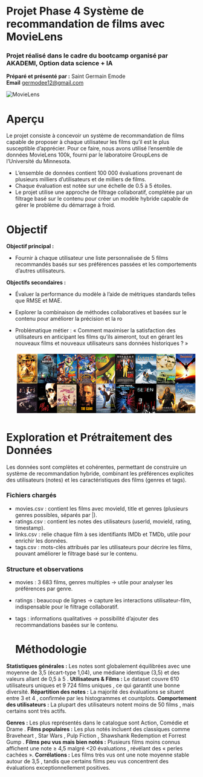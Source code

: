 # Projet Phase 4 Système de recommandation de films avec MovieLens
### Projet réalisé dans le cadre du bootcamp organisé par AKADEMI, Option data science + IA
**Préparé et présenté par :** Saint Germain Emode </br>
**Email** germodee12@gmail.com

![MovieLens](https://github.com/Germode/Projet-Phase-4-Systeme-de-recommandation-de-films-avec-MovieLens/blob/main/Images/Moovies.png)

# Aperçu
Le projet consiste à concevoir un système de recommandation de films capable de proposer à chaque utilisateur les films qu’il est le plus susceptible d’apprécier. Pour ce faire, nous avons utilisé l’ensemble de données MovieLens 100k, fourni par le laboratoire GroupLens de l’Université du Minnesota.
- L’ensemble de données contient 100 000 évaluations provenant de plusieurs milliers d’utilisateurs et de milliers de films.
- Chaque évaluation est notée sur une échelle de 0.5 à 5 étoiles.
- Le projet utilise une approche de filtrage collaboratif, complétée par un filtrage basé sur le contenu pour créer un modèle hybride capable de gérer le problème du démarrage à froid.

# Objectif
**Objectif principal :**
- Fournir à chaque utilisateur une liste personnalisée de 5 films recommandés basés sur ses préférences passées et les comportements d’autres utilisateurs.

**Objectifs secondaires :**
- Évaluer la performance du modèle à l’aide de métriques standards telles que RMSE et MAE.
- Explorer la combinaison de méthodes collaboratives et basées sur le contenu pour améliorer la précision et la ro
- Problématique métier : « Comment maximiser la satisfaction des utilisateurs en anticipant les films qu’ils aimeront, tout en gérant les nouveaux films et nouveaux utilisateurs sans données historiques ? »

  ![MovieLens](https://github.com/Germode/Projet-Phase-4-Systeme-de-recommandation-de-films-avec-MovieLens/blob/main/Images/Examples-of-movies-from-different-genres-MovieLens-dataset.png)

 # Exploration et Prétraitement des Données
Les données sont complètes et cohérentes, permettant de construire un système de recommandation hybride, combinant les préférences explicites des utilisateurs (notes) 
et les caractéristiques des films (genres et tags).

### Fichiers chargés
- movies.csv : contient les films avec movieId, title et genres (plusieurs genres possibles, séparés par |).
- ratings.csv : contient les notes des utilisateurs (userId, movieId, rating, timestamp).
- links.csv : relie chaque film à ses identifiants IMDb et TMDb, utile pour enrichir les données.
- tags.csv : mots-clés attribués par les utilisateurs pour décrire les films, pouvant améliorer le filtrage basé sur le contenu.

### Structure et observations
- movies : 3 683 films, genres multiples → utile pour analyser les préférences par genre.
- ratings : beaucoup de lignes → capture les interactions utilisateur-film, indispensable pour le filtrage collaboratif.
- tags : informations qualitatives → possibilité d’ajouter des recommandations basées sur le contenu.

  # Méthodologie
**Statistiques générales :** Les notes sont globalement équilibrées avec une moyenne de 3,5 (écart-type 1,04), une médiane identique (3,5) et des valeurs allant de 0,5 à 5 .
**Utilisateurs & Films :** Le dataset couvre 610 utilisateurs uniques et 9 724 films uniques , ce qui garantit une bonne diversité.
**Répartition des notes :** La majorité des évaluations se situent entre 3 et 4 , confirmée par les histogrammes et countplots.
**Comportement des utilisateurs :** La plupart des utilisateurs notent moins de 50 films , mais certains sont très actifs.

**Genres :** Les plus représentés dans le catalogue sont Action, Comédie et Drame .
**Films populaires :** Les plus notés incluent des classiques comme Braveheart , Star Wars , Pulp Fiction , Shawshank Redemption et Forrest Gump .
**Films peu vus mais bien notés :** Plusieurs films moins connus affichent une note ≥ 4,5 malgré <20 évaluations , révélant des « perles cachées ».
**Corrélations :** Les films très vus ont une note moyenne stable autour de 3,5 , tandis que certains films peu vus concentrent des évaluations exceptionnellement positives.


